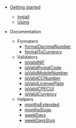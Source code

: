 * [Getting started]()

  * [Install](?id=🔰-how-to-install)
  * [Using](?id=🚀-how-to-use)

* Documentation
  * Formaters
    * [formatDecimalNumber](formaters?id=formatdecimalnumbernumber-stringnumber-options-object)
    * [formatToCurrency](formaters?id=formattocurrencynumber-number-numdecimals-number)
  * Validators
    * [isValidNIF](validators.md?id=isvalidnifnif-string)
    * [isValidPostalCode](validators.md?id=isvalidpostalcodepostalcode-string)
    * [isValidMobileNumber](validators.md?id=isvalidmobilenumbermobilenumber-string)
    * [isValidCCNumber](validators.md?id=isvalidccnumbercitizencardnumber-string)
    * [isValidLicensePlate](validators.md?id=isvalidlicenseplateplatenumber-string)
    * [isValidCPECUI](validators.md?id=isvalidcpecui-string)
    * [isValidCurrency](validators.md?id=isvalidcurrency-string)
  * Helpers
    * [monthsExtended](helpers?id=monthsextended)
    * [monthsSlugs](helpers?id=monthsslug)
    * [weekDays](helpers?id=weekdays)
    * [weekDaysSlug](helpers?id=weekdaysslug)
